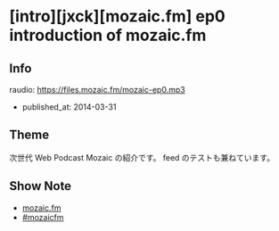 # [intro][jxck][mozaic.fm] ep0 introduction of mozaic.fm

## Info

raudio: https://files.mozaic.fm/mozaic-ep0.mp3

- published_at: 2014-03-31


## Theme

次世代 Web Podcast Mozaic の紹介です。 feed のテストも兼ねています。


## Show Note

- [mozaic.fm](https://mozaic.fm)
- [#mozaicfm](https://twitter.com/search?q=mozaicfm&src=hash)
